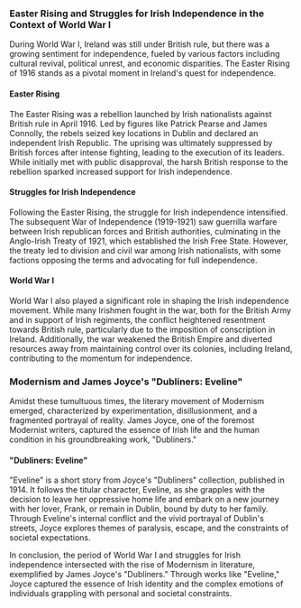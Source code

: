 ### Easter Rising and Struggles for Irish Independence in the Context of World War I

During World War I, Ireland was still under British rule, but there was a growing sentiment for independence, fueled by various factors including cultural revival, political unrest, and economic disparities. The Easter Rising of 1916 stands as a pivotal moment in Ireland's quest for independence.

#### Easter Rising

The Easter Rising was a rebellion launched by Irish nationalists against British rule in April 1916. Led by figures like Patrick Pearse and James Connolly, the rebels seized key locations in Dublin and declared an independent Irish Republic. The uprising was ultimately suppressed by British forces after intense fighting, leading to the execution of its leaders. While initially met with public disapproval, the harsh British response to the rebellion sparked increased support for Irish independence.

#### Struggles for Irish Independence

Following the Easter Rising, the struggle for Irish independence intensified. The subsequent War of Independence (1919-1921) saw guerrilla warfare between Irish republican forces and British authorities, culminating in the Anglo-Irish Treaty of 1921, which established the Irish Free State. However, the treaty led to division and civil war among Irish nationalists, with some factions opposing the terms and advocating for full independence.

#### World War I

World War I also played a significant role in shaping the Irish independence movement. While many Irishmen fought in the war, both for the British Army and in support of Irish regiments, the conflict heightened resentment towards British rule, particularly due to the imposition of conscription in Ireland. Additionally, the war weakened the British Empire and diverted resources away from maintaining control over its colonies, including Ireland, contributing to the momentum for independence.

### Modernism and James Joyce's "Dubliners: Eveline"

Amidst these tumultuous times, the literary movement of Modernism emerged, characterized by experimentation, disillusionment, and a fragmented portrayal of reality. James Joyce, one of the foremost Modernist writers, captured the essence of Irish life and the human condition in his groundbreaking work, "Dubliners."

#### "Dubliners: Eveline"

"Eveline" is a short story from Joyce's "Dubliners" collection, published in 1914. It follows the titular character, Eveline, as she grapples with the decision to leave her oppressive home life and embark on a new journey with her lover, Frank, or remain in Dublin, bound by duty to her family. Through Eveline's internal conflict and the vivid portrayal of Dublin's streets, Joyce explores themes of paralysis, escape, and the constraints of societal expectations.

In conclusion, the period of World War I and struggles for Irish independence intersected with the rise of Modernism in literature, exemplified by James Joyce's "Dubliners." Through works like "Eveline," Joyce captured the essence of Irish identity and the complex emotions of individuals grappling with personal and societal constraints.